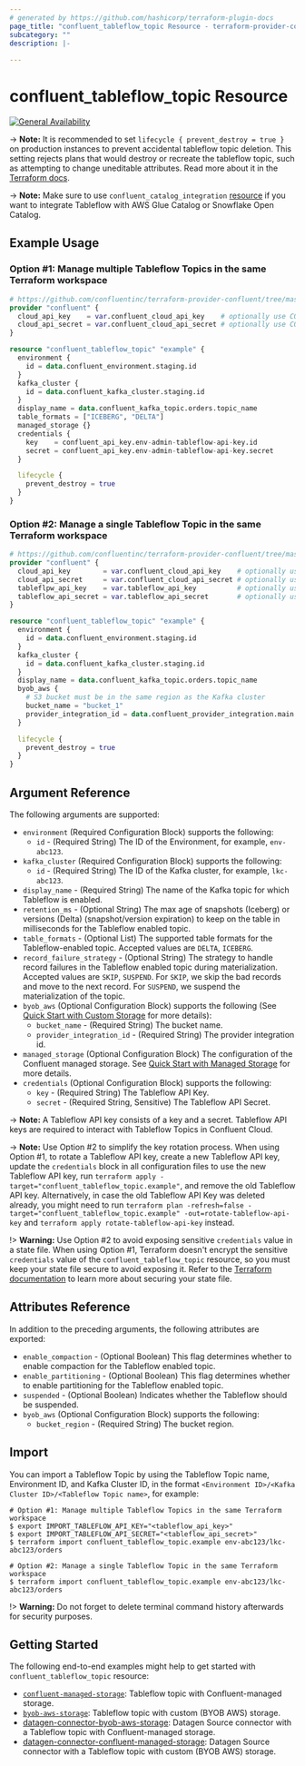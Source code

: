 ```yaml
---
# generated by https://github.com/hashicorp/terraform-plugin-docs
page_title: "confluent_tableflow_topic Resource - terraform-provider-confluent"
subcategory: ""
description: |-
  
---
```


# confluent_tableflow_topic Resource

[![General Availability](https://img.shields.io/badge/Lifecycle%20Stage-General%20Availability-%2345c6e8)](https://docs.confluent.io/cloud/current/api.html#section/Versioning/API-Lifecycle-Policy)

-> **Note:** It is recommended to set `lifecycle { prevent_destroy = true }` on production instances to prevent accidental tableflow topic deletion. This setting rejects plans that would destroy or recreate the tableflow topic, such as attempting to change uneditable attributes. Read more about it in the [Terraform docs](https://www.terraform.io/language/meta-arguments/lifecycle#prevent_destroy).

-> **Note:** Make sure to use `confluent_catalog_integration` [resource](https://registry.terraform.io/providers/confluentinc/confluent/latest/docs/resources/confluent_catalog_integration) if you want to integrate Tableflow with AWS Glue Catalog or Snowflake Open Catalog.

## Example Usage

### Option #1: Manage multiple Tableflow Topics in the same Terraform workspace

```terraform
# https://github.com/confluentinc/terraform-provider-confluent/tree/master/examples/configurations/tableflow/confluent-managed-storage
provider "confluent" {
  cloud_api_key    = var.confluent_cloud_api_key    # optionally use CONFLUENT_CLOUD_API_KEY env var
  cloud_api_secret = var.confluent_cloud_api_secret # optionally use CONFLUENT_CLOUD_API_SECRET env var
}

resource "confluent_tableflow_topic" "example" {
  environment {
    id = data.confluent_environment.staging.id
  }
  kafka_cluster {
    id = data.confluent_kafka_cluster.staging.id
  }
  display_name = data.confluent_kafka_topic.orders.topic_name
  table_formats = ["ICEBERG", "DELTA"]
  managed_storage {}
  credentials {
    key    = confluent_api_key.env-admin-tableflow-api-key.id
    secret = confluent_api_key.env-admin-tableflow-api-key.secret
  }

  lifecycle {
    prevent_destroy = true
  }
}
```

### Option #2: Manage a single Tableflow Topic in the same Terraform workspace

```terraform
# https://github.com/confluentinc/terraform-provider-confluent/tree/master/examples/configurations/tableflow/byob-aws-storage
provider "confluent" {
  cloud_api_key        = var.confluent_cloud_api_key    # optionally use CONFLUENT_CLOUD_API_KEY env var
  cloud_api_secret     = var.confluent_cloud_api_secret # optionally use CONFLUENT_CLOUD_API_SECRET env var
  tableflpw_api_key    = var.tableflow_api_key          # optionally use TABLEFLOW_API_KEY env var
  tableflow_api_secret = var.tableflow_api_secret       # optionally use TABLEFLOW_API_SECRET env var
}

resource "confluent_tableflow_topic" "example" {
  environment {
    id = data.confluent_environment.staging.id
  }
  kafka_cluster {
    id = data.confluent_kafka_cluster.staging.id
  }
  display_name = data.confluent_kafka_topic.orders.topic_name
  byob_aws {
    # S3 bucket must be in the same region as the Kafka cluster
    bucket_name = "bucket_1"
    provider_integration_id = data.confluent_provider_integration.main.id
  }

  lifecycle {
    prevent_destroy = true
  }
}
```

<!-- schema generated by tfplugindocs -->
## Argument Reference

The following arguments are supported:

- `environment` (Required Configuration Block) supports the following:
    - `id` - (Required String) The ID of the Environment, for example, `env-abc123`. 
- `kafka_cluster` (Required Configuration Block) supports the following:
    - `id` - (Required String) The ID of the Kafka cluster, for example, `lkc-abc123`.
- `display_name` - (Required String) The name of the Kafka topic for which Tableflow is enabled.
- `retention_ms` - (Optional String) The max age of snapshots (Iceberg) or versions (Delta) (snapshot/version expiration) to keep on the table in milliseconds for the Tableflow enabled topic.
- `table_formats` - (Optional List) The supported table formats for the Tableflow-enabled topic. Accepted values are `DELTA`, `ICEBERG`.
- `record_failure_strategy` - (Optional String) The strategy to handle record failures in the Tableflow enabled topic during materialization. Accepted values are `SKIP`, `SUSPEND`. For `SKIP`, we skip the bad records and move to the next record. For `SUSPEND`, we suspend the materialization of the topic.
- `byob_aws` (Optional Configuration Block) supports the following (See [Quick Start with Custom Storage](https://docs.confluent.io/cloud/current/topics/tableflow/get-started/quick-start-custom-storage-glue.html#cloud-tableflow-quick-start) for more details):
    - `bucket_name` - (Required String) The bucket name.
    - `provider_integration_id` - (Required String) The provider integration id.
- `managed_storage` (Optional Configuration Block) The configuration of the Confluent managed storage. See [Quick Start with Managed Storage](https://docs.confluent.io/cloud/current/topics/tableflow/get-started/quick-start-managed-storage.html#cloud-tableflow-quick-start-managed-storage) for more details.
- `credentials` (Optional Configuration Block) supports the following:
    - `key` - (Required String) The Tableflow API Key.
    - `secret` - (Required String, Sensitive) The Tableflow API Secret.

-> **Note:** A Tableflow API key consists of a key and a secret. Tableflow API keys are required to interact with Tableflow Topics in Confluent Cloud.

-> **Note:** Use Option #2 to simplify the key rotation process. When using Option #1, to rotate a Tableflow API key, create a new Tableflow API key, update the `credentials` block in all configuration files to use the new Tableflow API key, run `terraform apply -target="confluent_tableflow_topic.example"`, and remove the old Tableflow API key. Alternatively, in case the old Tableflow API Key was deleted already, you might need to run `terraform plan -refresh=false -target="confluent_tableflow_topic.example" -out=rotate-tableflow-api-key` and `terraform apply rotate-tableflow-api-key` instead.

!> **Warning:** Use Option #2 to avoid exposing sensitive `credentials` value in a state file. When using Option #1, Terraform doesn't encrypt the sensitive `credentials` value of the `confluent_tableflow_topic` resource, so you must keep your state file secure to avoid exposing it. Refer to the [Terraform documentation](https://www.terraform.io/docs/language/state/sensitive-data.html) to learn more about securing your state file.

## Attributes Reference

In addition to the preceding arguments, the following attributes are exported:

- `enable_compaction` - (Optional Boolean) This flag determines whether to enable compaction for the Tableflow enabled topic.
- `enable_partitioning` - (Optional Boolean) This flag determines whether to enable partitioning for the Tableflow enabled topic.
- `suspended` - (Optional Boolean) Indicates whether the Tableflow should be suspended.
- `byob_aws` (Optional Configuration Block) supports the following:
    - `bucket_region` - (Required String) The bucket region.

## Import

You can import a Tableflow Topic by using the Tableflow Topic name, Environment ID, and Kafka Cluster ID, in the format `<Environment ID>/<Kafka Cluster ID>/<Tableflow Topic name>`, for example:

```shell
# Option #1: Manage multiple Tableflow Topics in the same Terraform workspace
$ export IMPORT_TABLEFLOW_API_KEY="<tableflow_api_key>"
$ export IMPORT_TABLEFLOW_API_SECRET="<tableflow_api_secret>"
$ terraform import confluent_tableflow_topic.example env-abc123/lkc-abc123/orders

# Option #2: Manage a single Tableflow Topic in the same Terraform workspace
$ terraform import confluent_tableflow_topic.example env-abc123/lkc-abc123/orders
```

!> **Warning:** Do not forget to delete terminal command history afterwards for security purposes.

## Getting Started
The following end-to-end examples might help to get started with `confluent_tableflow_topic` resource:
* [`confluent-managed-storage`](https://github.com/confluentinc/terraform-provider-confluent/tree/master/examples/configurations/tableflow/confluent-managed-storage): Tableflow topic with Confluent-managed storage.
* [`byob-aws-storage`](https://github.com/confluentinc/terraform-provider-confluent/tree/master/examples/configurations/tableflow/confluent-managed-storage): Tableflow topic with custom (BYOB AWS) storage.
* [datagen-connector-byob-aws-storage](https://github.com/confluentinc/terraform-provider-confluent/tree/master/examples/configurations/tableflow/datagen-connector-byob-aws-storage): Datagen Source connector with a Tableflow topic with Confluent-managed storage.
* [datagen-connector-confluent-managed-storage](https://github.com/confluentinc/terraform-provider-confluent/tree/master/examples/configurations/tableflow/datagen-connector-confluent-managed-storage): Datagen Source connector with a Tableflow topic with custom (BYOB AWS) storage.
